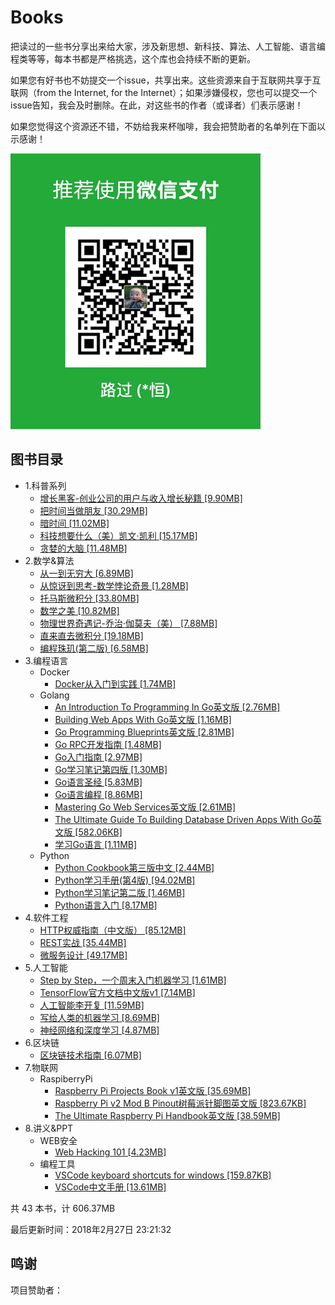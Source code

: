 # Books

把读过的一些书分享出来给大家，涉及新思想、新科技、算法、人工智能、语言编程类等等，每本书都是严格挑选，这个库也会持续不断的更新。

如果您有好书也不妨提交一个issue，共享出来。这些资源来自于互联网共享于互联网（from the Internet, for the Internet）；如果涉嫌侵权，您也可以提交一个issue告知，我会及时删除。在此，对这些书的作者（或译者）们表示感谢！
	
如果您觉得这个资源还不错，不妨给我来杯咖啡，我会把赞助者的名单列在下面以示感谢！

![微信支付](./weixin.jpg)

## 图书目录
* 1.科普系列
  * [增长黑客-创业公司的用户与收入增长秘籍 [9.90MB]](./图书目录/1.科普系列/增长黑客-创业公司的用户与收入增长秘籍.pdf)
  * [把时间当做朋友 [30.29MB]](./图书目录/1.科普系列/把时间当做朋友.pdf)
  * [暗时间 [11.02MB]](./图书目录/1.科普系列/暗时间.pdf)
  * [科技想要什么（美）凯文·凯利 [15.17MB]](./图书目录/1.科普系列/科技想要什么（美）凯文·凯利.pdf)
  * [贪婪的大脑 [11.48MB]](./图书目录/1.科普系列/贪婪的大脑.pdf)
* 2.数学&算法
  * [从一到无穷大 [6.89MB]](./图书目录/2.数学&算法/从一到无穷大.pdf)
  * [从惊讶到思考-数学悖论奇景 [1.28MB]](./图书目录/2.数学&算法/从惊讶到思考-数学悖论奇景.pdf)
  * [托马斯微积分 [33.80MB]](./图书目录/2.数学&算法/托马斯微积分.pdf)
  * [数学之美 [10.82MB]](./图书目录/2.数学&算法/数学之美.pdf)
  * [物理世界奇遇记-乔治·伽莫夫（美） [7.88MB]](./图书目录/2.数学&算法/物理世界奇遇记-乔治·伽莫夫（美）.pdf)
  * [直来直去微积分 [19.18MB]](./图书目录/2.数学&算法/直来直去微积分.pdf)
  * [编程珠玑(第二版) [6.58MB]](./图书目录/2.数学&算法/编程珠玑(第二版).pdf)
* 3.编程语言
  * Docker
    * [Docker从入门到实践 [1.74MB]](./图书目录/3.编程语言/Docker/Docker从入门到实践.pdf)
  * Golang
    * [An Introduction To Programming In Go英文版 [2.76MB]](./图书目录/3.编程语言/Golang/An_Introduction_To_Programming_In_Go英文版.pdf)
    * [Building Web Apps With Go英文版 [1.16MB]](./图书目录/3.编程语言/Golang/Building_Web_Apps_With_Go英文版.pdf)
    * [Go Programming Blueprints英文版 [2.81MB]](./图书目录/3.编程语言/Golang/Go_Programming_Blueprints英文版.pdf)
    * [Go RPC开发指南 [1.48MB]](./图书目录/3.编程语言/Golang/Go_RPC开发指南.pdf)
    * [Go入门指南 [2.97MB]](./图书目录/3.编程语言/Golang/Go入门指南.pdf)
    * [Go学习笔记第四版 [1.30MB]](./图书目录/3.编程语言/Golang/Go学习笔记第四版.pdf)
    * [Go语言圣经 [5.83MB]](./图书目录/3.编程语言/Golang/Go语言圣经.pdf)
    * [Go语言编程 [8.86MB]](./图书目录/3.编程语言/Golang/Go语言编程.pdf)
    * [Mastering Go Web Services英文版 [2.61MB]](./图书目录/3.编程语言/Golang/Mastering_Go_Web_Services英文版.pdf)
    * [The Ultimate Guide To Building Database Driven Apps With Go英文版 [582.06KB]](./图书目录/3.编程语言/Golang/The_Ultimate_Guide_To_Building_Database_Driven_Apps_With_Go英文版.pdf)
    * [学习Go语言 [1.11MB]](./图书目录/3.编程语言/Golang/学习Go语言.pdf)
  * Python
    * [Python Cookbook第三版中文 [2.44MB]](./图书目录/3.编程语言/Python/Python_Cookbook第三版中文.pdf)
    * [Python学习手册(第4版) [94.02MB]](./图书目录/3.编程语言/Python/Python学习手册(第4版).pdf)
    * [Python学习笔记第二版 [1.46MB]](./图书目录/3.编程语言/Python/Python学习笔记第二版.pdf)
    * [Python语言入门 [8.17MB]](./图书目录/3.编程语言/Python/Python语言入门.pdf)
* 4.软件工程
  * [HTTP权威指南（中文版） [85.12MB]](./图书目录/4.软件工程/HTTP权威指南（中文版）.pdf)
  * [REST实战 [35.44MB]](./图书目录/4.软件工程/REST实战.pdf)
  * [微服务设计 [49.17MB]](./图书目录/4.软件工程/微服务设计.pdf)
* 5.人工智能
  * [Step by Step，一个周末入门机器学习 [1.61MB]](./图书目录/5.人工智能/Step_by_Step，一个周末入门机器学习.pdf)
  * [TensorFlow官方文档中文版v1 [7.14MB]](./图书目录/5.人工智能/TensorFlow官方文档中文版v1.2.pdf)
  * [人工智能李开复 [11.59MB]](./图书目录/5.人工智能/人工智能李开复.pdf)
  * [写给人类的机器学习 [8.69MB]](./图书目录/5.人工智能/写给人类的机器学习.pdf)
  * [神经网络和深度学习 [4.87MB]](./图书目录/5.人工智能/神经网络和深度学习.pdf)
* 6.区块链
  * [区块链技术指南 [6.07MB]](./图书目录/6.区块链/区块链技术指南.pdf)
* 7.物联网
  * RaspiberryPi
    * [Raspberry Pi Projects Book v1英文版 [35.69MB]](./图书目录/7.物联网/RaspiberryPi/Raspberry_Pi_Projects_Book_v1英文版.pdf)
    * [Raspberry Pi v2 Mod B Pinout树莓派针脚图英文版 [823.67KB]](./图书目录/7.物联网/RaspiberryPi/Raspberry_Pi_v2_Mod_B_Pinout树莓派针脚图英文版.pdf)
    * [The Ultimate Raspberry Pi Handbook英文版 [38.59MB]](./图书目录/7.物联网/RaspiberryPi/The_Ultimate_Raspberry_Pi_Handbook英文版.pdf)
* 8.讲义&PPT
  * WEB安全
    * [Web Hacking 101 [4.23MB]](./图书目录/8.讲义&PPT/WEB安全/Web_Hacking_101.pdf)
  * 编程工具
    * [VSCode keyboard shortcuts for windows [159.87KB]](./图书目录/8.讲义&PPT/编程工具/VSCode_keyboard_shortcuts_for_windows.pdf)
    * [VSCode中文手册 [13.61MB]](./图书目录/8.讲义&PPT/编程工具/VSCode中文手册.pdf)

共 43 本书，计 606.37MB

最后更新时间：2018年2月27日 23:21:32

## 鸣谢

项目赞助者：
